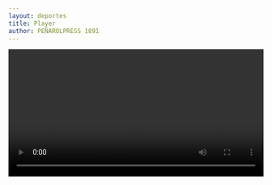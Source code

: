 ```yaml
---
layout: deportes
title: Player
author: PEÑAROLPRESS 1891
---
```


  <video id="videoPlayer" controls width="100%"></video>
  <script>
    async function loadVideo() {
      const videoUrl = 'https://m140.uqload.net/3rfkw7xd4nwwhldqdks7vkvsde353t76jdgzurrrpzkltciptitus47p4rfa/v.mp4'; // Replace with the actual video URL
      const proxyUrl = `http://localhost:3000/my-video-proxy?url=${encodeURIComponent(videoUrl)}`;

      try {
        const response = await fetch(proxyUrl);
        if (!response.ok) {
          throw new Error('Network response was not ok');
        }
        const blob = await response.blob();
        const videoElement = document.getElementById('videoPlayer');
        videoElement.src = URL.createObjectURL(blob);
        videoElement.play();
      } catch (error) {
        console.error('Error fetching video:', error);
      }
    }

    loadVideo();
  </script>
